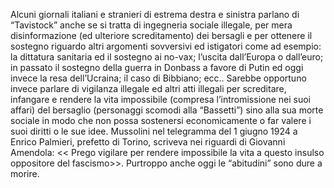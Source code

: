 Alcuni giornali italiani e stranieri di estrema destra e sinistra parlano di “Tavistock” anche se si tratta di ingegneria sociale illegale, per mera disinformazione (ed ulteriore screditamento) dei bersagli e per ottenere il sostegno riguardo altri argomenti sovversivi ed istigatori come ad esempio: la dittatura sanitaria ed il sostegno ai no-vax; l’uscita dall’Europa o dall’euro; in passato il sostegno della guerra in Donbass a favore di Putin ed oggi invece la resa dell’Ucraina; il caso di Bibbiano; ecc.. Sarebbe opportuno invece parlare di vigilanza illegale ed altri atti illegali per screditare, infangare e rendere la vita impossibile (compresa l’intromissione nei suoi affari) del bersaglio (personaggi scomodi alla “Bassetti”) sino alla sua morte sociale in modo che non possa sostenersi economicamente o far valere i suoi diritti o le sue idee. Mussolini nel telegramma del 1 giugno 1924 a Enrico Palmieri, prefetto di Torino, scriveva nei riguardi di Giovanni Amendola: << Prego vigilare per rendere impossibile la vita a questo insulso oppositore del fascismo>>. Purtroppo anche oggi le “abitudini” sono dure a morire.

